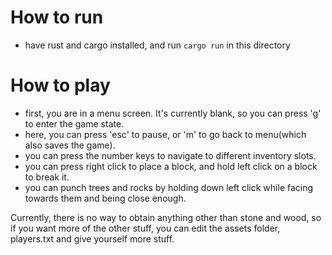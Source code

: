 # How to run

- have rust and cargo installed, and run `cargo run` in this directory

# How to play

- first, you are in a menu screen. It's currently blank, so you can press 'g' to enter the game state.
- here, you can press 'esc' to pause, or 'm' to go back to menu(which also saves the game).
- you can press the number keys to navigate to different inventory slots.
- you can press right click to place a block, and hold left click on a block to break it.
- you can punch trees and rocks by holding down left click while facing towards them and being close enough.

Currently, there is no way to obtain anything other than stone and wood, so if you want more of the other stuff, you can edit the assets folder, players.txt and give yourself more stuff.
